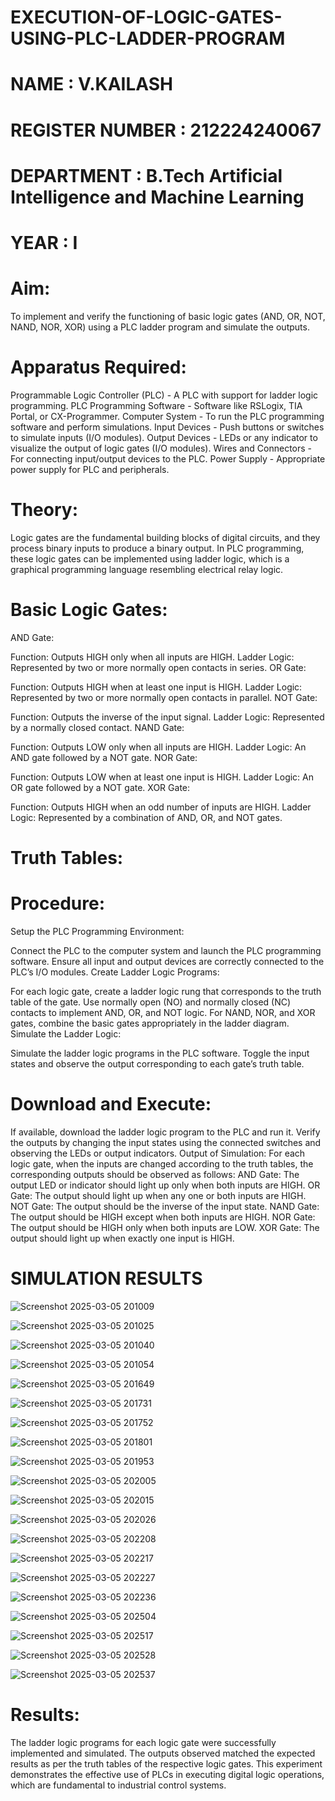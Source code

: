# EXECUTION-OF-LOGIC-GATES-USING-PLC-LADDER-PROGRAM


 # NAME : V.KAILASH
 # REGISTER NUMBER : 212224240067
 # DEPARTMENT : B.Tech Artificial Intelligence and Machine Learning
 # YEAR : I

 
# Aim:
To implement and verify the functioning of basic logic gates (AND, OR, NOT, NAND, NOR, XOR) using a PLC ladder program and simulate the outputs.

# Apparatus Required:
Programmable Logic Controller (PLC) - A PLC with support for ladder logic programming.
PLC Programming Software - Software like RSLogix, TIA Portal, or CX-Programmer.
Computer System - To run the PLC programming software and perform simulations.
Input Devices - Push buttons or switches to simulate inputs (I/O modules).
Output Devices - LEDs or any indicator to visualize the output of logic gates (I/O modules).
Wires and Connectors - For connecting input/output devices to the PLC.
Power Supply - Appropriate power supply for PLC and peripherals.


# Theory:
Logic gates are the fundamental building blocks of digital circuits, and they process binary inputs to produce a binary output. In PLC programming, these logic gates can be implemented using ladder logic, which is a graphical programming language resembling electrical relay logic.

# Basic Logic Gates:
AND Gate:

Function: Outputs HIGH only when all inputs are HIGH.
Ladder Logic: Represented by two or more normally open contacts in series.
OR Gate:

Function: Outputs HIGH when at least one input is HIGH.
Ladder Logic: Represented by two or more normally open contacts in parallel.
NOT Gate:

Function: Outputs the inverse of the input signal.
Ladder Logic: Represented by a normally closed contact.
NAND Gate:

Function: Outputs LOW only when all inputs are HIGH.
Ladder Logic: An AND gate followed by a NOT gate.
NOR Gate:

Function: Outputs LOW when at least one input is HIGH.
Ladder Logic: An OR gate followed by a NOT gate.
XOR Gate:

Function: Outputs HIGH when an odd number of inputs are HIGH.
Ladder Logic: Represented by a combination of AND, OR, and NOT gates.
# Truth Tables:
 
# Procedure:
Setup the PLC Programming Environment:

Connect the PLC to the computer system and launch the PLC programming software.
Ensure all input and output devices are correctly connected to the PLC’s I/O modules.
Create Ladder Logic Programs:

For each logic gate, create a ladder logic rung that corresponds to the truth table of the gate.
Use normally open (NO) and normally closed (NC) contacts to implement AND, OR, and NOT logic.
For NAND, NOR, and XOR gates, combine the basic gates appropriately in the ladder diagram.
Simulate the Ladder Logic:

Simulate the ladder logic programs in the PLC software.
Toggle the input states and observe the output corresponding to each gate’s truth table.
# Download and Execute:

If available, download the ladder logic program to the PLC and run it.
Verify the outputs by changing the input states using the connected switches and observing the LEDs or output indicators.
Output of Simulation:
For each logic gate, when the inputs are changed according to the truth tables, the corresponding outputs should be observed as follows:
AND Gate: The output LED or indicator should light up only when both inputs are HIGH.
OR Gate: The output should light up when any one or both inputs are HIGH.
NOT Gate: The output should be the inverse of the input state.
NAND Gate: The output should be HIGH except when both inputs are HIGH.
NOR Gate: The output should be HIGH only when both inputs are LOW.
XOR Gate: The output should light up when exactly one input is HIGH.


# SIMULATION RESULTS 

![Screenshot 2025-03-05 201009](https://github.com/user-attachments/assets/a075bbb1-467d-4b99-b17e-16a9717c9034)


![Screenshot 2025-03-05 201025](https://github.com/user-attachments/assets/796f5d4d-bc45-4fea-a1af-952c0e79bb1f)


![Screenshot 2025-03-05 201040](https://github.com/user-attachments/assets/bc4b6b6f-a1b2-478f-841e-f576bdcc842e)


![Screenshot 2025-03-05 201054](https://github.com/user-attachments/assets/6a25b71d-589c-4c42-bcbf-253d07b35c75)


![Screenshot 2025-03-05 201649](https://github.com/user-attachments/assets/f32bdc23-8b81-4250-93fa-90e02d51ac2e)


![Screenshot 2025-03-05 201731](https://github.com/user-attachments/assets/6ac2a262-1968-4298-b966-80aff564f9c2)



![Screenshot 2025-03-05 201752](https://github.com/user-attachments/assets/d40045fd-65b1-4d8a-9865-4a5d44cc802e)



![Screenshot 2025-03-05 201801](https://github.com/user-attachments/assets/2dc85715-072f-4554-a1b4-5e14fbfe59bd)



![Screenshot 2025-03-05 201953](https://github.com/user-attachments/assets/7e75f063-f0ef-4662-8401-0ce088726ee0)


![Screenshot 2025-03-05 202005](https://github.com/user-attachments/assets/9364ec7e-d7a1-41d0-a7e1-88dcbaacd041)



![Screenshot 2025-03-05 202015](https://github.com/user-attachments/assets/ac62d097-2524-4adc-b892-c0a853f3e877)



![Screenshot 2025-03-05 202026](https://github.com/user-attachments/assets/6ad60164-4f10-4726-b862-df1ede71ff33)


![Screenshot 2025-03-05 202208](https://github.com/user-attachments/assets/65914e02-ca75-482a-b192-b301665788b0)


![Screenshot 2025-03-05 202217](https://github.com/user-attachments/assets/85f078bf-b16e-4f36-9424-a55e91677e27)


![Screenshot 2025-03-05 202227](https://github.com/user-attachments/assets/e55f2bba-d435-4f32-afc1-7ff1386f20e9)



![Screenshot 2025-03-05 202236](https://github.com/user-attachments/assets/bd28007d-ddbf-4326-aa9a-5ed39df09ed0)



![Screenshot 2025-03-05 202504](https://github.com/user-attachments/assets/b01bf2a6-ff0c-4d64-8c77-8f284165ede1)



![Screenshot 2025-03-05 202517](https://github.com/user-attachments/assets/8d498bff-fe52-4ff5-8dd1-d8ad4c48cde4)



![Screenshot 2025-03-05 202528](https://github.com/user-attachments/assets/82d9fa1e-09cc-44a5-b85f-1bac8e48bee8)





![Screenshot 2025-03-05 202537](https://github.com/user-attachments/assets/96265172-c9e1-4e62-b8b1-7beef3e8c7e4)


















# Results:
The ladder logic programs for each logic gate were successfully implemented and simulated.
The outputs observed matched the expected results as per the truth tables of the respective logic gates.
This experiment demonstrates the effective use of PLCs in executing digital logic operations, which are fundamental to industrial control systems.
